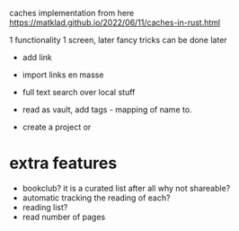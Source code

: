 
caches implementation from here
https://matklad.github.io/2022/06/11/caches-in-rust.html

1 functionality 1 screen, later fancy tricks can be done later
- add link 
- import links en masse
- full text search over local stuff
- read as vault, add tags - mapping of name to.

- create a project or  

# extra features
- bookclub? it is a curated list after all why not shareable?
- automatic tracking the reading of each?
- reading list?
- read number of pages

